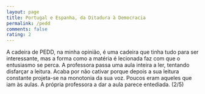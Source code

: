 ```yaml
---
layout: page
title: Portugal e Espanha, da Ditadura à Democracia
permalink: /pedd
comments: false
rating: 2
---
```


A cadeira de PEDD, na minha opinião, é uma cadeira que tinha tudo para ser interessante, mas a forma como a matéria é lecionada faz com que o entusiasmo se perca. A professora passa uma aula inteira a ler, tentando disfarçar a leitura. Acaba por não cativar porque depois a sua leitura constante projeta-se na monotonia da sua voz. Poucos eram aqueles que iam às aulas. A própria professora a dar a aula parece entediada. (2/5)
